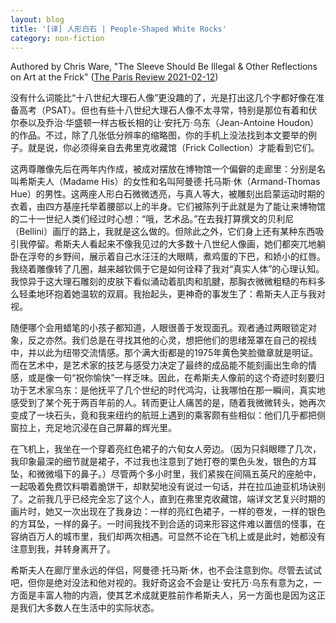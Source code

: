 ```yaml
---
layout: blog
title: '[译] 人形白石 | People-Shaped White Rocks'
category: non-fiction
---
```


Authored by Chris Ware, "The Sleeve Should Be Illegal & Other Reflections on Art at the Frick" ([The Paris Review 2021-02-12](https://www.theparisreview.org/blog/2021/02/12/people-shaped-white-rocks/))

没有什么词能比“十八世纪大理石人像”更没趣的了，光是打出这几个字都好像在准备高考（PSAT）。但也有些十八世纪大理石人像不太寻常，特别是那位有着和伏尔泰以及乔治·华盛顿一样古板长相的让·安托万·乌东（Jean-Antoine Houdon）的作品。不过，除了几张低分辨率的缩略图，你的手机上没法找到本文要举的例子。就是说，你必须得亲自去弗里克收藏馆（Frick Collection）才能看到它们。

这两尊雕像先后在两年内作成，被成对摆放在博物馆一个偏僻的走廊里：分别是名叫希斯夫人（Madame His）的女性和名叫阿曼德·托马斯·休（Armand-Thomas Hue）的男性。这两座人形白石微微透亮，与真人等大，被雕刻出启蒙运动时期的衣着，由四方基座托举着腰部以上的半身。它们被陈列于此就是为了能让来博物馆的二十一世纪人类们经过时心想：“哦，艺术品。”在去我打算撰文的贝利尼（Bellini）画厅的路上，我就是这么做的。但除此之外，它们身上还有某种东西吸引我停留。希斯夫人看起来不像我见过的大多数十八世纪人像画，她们都突兀地躺卧在浮夸的乡野间，展示着自己水汪汪的大眼睛，煮鸡蛋的下巴，和娇小的红唇。我绕着雕像转了几圈，越来越钦佩于它是如何诠释了我对“真实人体”的心理认知。我惊异于这大理石雕刻的皮肤下看似涌动着肌肉和肌腱，那胸衣微微粗糙的布料多么轻柔地环抱着她温软的双肩。我抬起头，更神奇的事发生了：希斯夫人正与我对视。

随便哪个会用蜡笔的小孩子都知道，人眼很善于发现面孔。观者通过两眼锁定对象，反之亦然。我们总是在寻找其他的心灵，想把他们的思绪笼罩在自己的视线中，并以此为纽带交流情感。那个满大街都是的1975年黄色笑脸徽章就是明证。而在艺术中，是艺术家的技艺与感受力决定了最终的成品能不能刻画出生命的情感，或是像一句“祝你愉快”一样乏味。因此，在希斯夫人像前的这个奇迹时刻要归功于艺术家乌东：是他抚平了几个世纪的时代鸿沟，让我哪怕在那一瞬间，真实地感受到了某个死于两百年前的人。转而更让人痛苦的是，随着我微微转头，她再次变成了一块石头，竟和我来纽约的航班上遇到的乘客颇有些相似：他们几乎都把侧窗拉上，充足地沉浸在自己屏幕的辉光里。

在飞机上，我坐在一个穿着亮红色裙子的六旬女人旁边。（因为只斜眼瞟了几次，我印象最深的细节就是裙子，不过我也注意到了她打卷的栗色头发，银色的方耳坠，和微微塌下的鼻子。）尽管两个多小时里，我们紧挨在间隔五英尺的座舱中，一起吸着免费饮料嚼着脆饼干，却默契地没有说过一句话，并在拉瓜迪亚机场诀别了。之前我几乎已经完全忘了这个人，直到在弗里克收藏馆，端详文艺复兴时期的画片时，她又一次出现在了我身边：一样的亮红色裙子，一样的卷发，一样的银色的方耳坠，一样的鼻子。一时间我找不到合适的词来形容这件难以置信的怪事，在容纳百万人的城市里，我们却两次相遇。可显然不论在飞机上或是此时，她都没有注意到我，并转身离开了。

希斯夫人在廊厅里永远的伴侣，阿曼德·托马斯·休，也不会注意到你。尽管去试试吧，但你是绝对没法和他对视的。我好奇这会不会是让·安托万·乌东有意为之，一方面是丰富人物的内涵，使其艺术成就更胜前作希斯夫人，另一方面也是因为这正是我们大多数人在生活中的实际状态。
